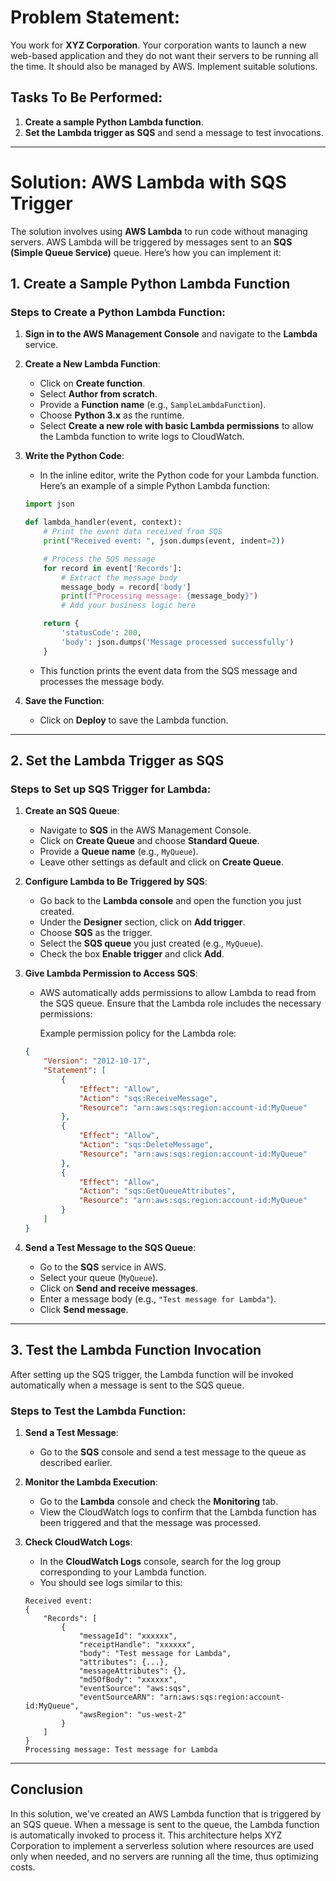 # Problem Statement:

You work for **XYZ Corporation**. Your corporation wants to launch a new web-based application and they do not want their servers to be running all the time. It should also be managed by AWS. Implement suitable solutions.

## Tasks To Be Performed:

1. **Create a sample Python Lambda function**.
2. **Set the Lambda trigger as SQS** and send a message to test invocations.

---
# Solution: AWS Lambda with SQS Trigger

The solution involves using **AWS Lambda** to run code without managing servers. AWS Lambda will be triggered by messages sent to an **SQS (Simple Queue Service)** queue. Here’s how you can implement it:

## 1. **Create a Sample Python Lambda Function**

### Steps to Create a Python Lambda Function:
1. **Sign in to the AWS Management Console** and navigate to the **Lambda** service.
2. **Create a New Lambda Function**:
   - Click on **Create function**.
   - Select **Author from scratch**.
   - Provide a **Function name** (e.g., `SampleLambdaFunction`).
   - Choose **Python 3.x** as the runtime.
   - Select **Create a new role with basic Lambda permissions** to allow the Lambda function to write logs to CloudWatch.
   
3. **Write the Python Code**:
   - In the inline editor, write the Python code for your Lambda function. Here’s an example of a simple Python Lambda function:

   ```python
   import json

   def lambda_handler(event, context):
       # Print the event data received from SQS
       print("Received event: ", json.dumps(event, indent=2))

       # Process the SQS message
       for record in event['Records']:
           # Extract the message body
           message_body = record['body']
           print(f"Processing message: {message_body}")
           # Add your business logic here

       return {
           'statusCode': 200,
           'body': json.dumps('Message processed successfully')
       }
   ```

   - This function prints the event data from the SQS message and processes the message body.
   
4. **Save the Function**:
   - Click on **Deploy** to save the Lambda function.

---

## 2. **Set the Lambda Trigger as SQS**

### Steps to Set up SQS Trigger for Lambda:
1. **Create an SQS Queue**:
   - Navigate to **SQS** in the AWS Management Console.
   - Click on **Create Queue** and choose **Standard Queue**.
   - Provide a **Queue name** (e.g., `MyQueue`).
   - Leave other settings as default and click on **Create Queue**.

2. **Configure Lambda to Be Triggered by SQS**:
   - Go back to the **Lambda console** and open the function you just created.
   - Under the **Designer** section, click on **Add trigger**.
   - Choose **SQS** as the trigger.
   - Select the **SQS queue** you just created (e.g., `MyQueue`).
   - Check the box **Enable trigger** and click **Add**.
   
3. **Give Lambda Permission to Access SQS**:
   - AWS automatically adds permissions to allow Lambda to read from the SQS queue. Ensure that the Lambda role includes the necessary permissions:
   
     Example permission policy for the Lambda role:
   
   ```json
   {
       "Version": "2012-10-17",
       "Statement": [
           {
               "Effect": "Allow",
               "Action": "sqs:ReceiveMessage",
               "Resource": "arn:aws:sqs:region:account-id:MyQueue"
           },
           {
               "Effect": "Allow",
               "Action": "sqs:DeleteMessage",
               "Resource": "arn:aws:sqs:region:account-id:MyQueue"
           },
           {
               "Effect": "Allow",
               "Action": "sqs:GetQueueAttributes",
               "Resource": "arn:aws:sqs:region:account-id:MyQueue"
           }
       ]
   }
   ```

4. **Send a Test Message to the SQS Queue**:
   - Go to the **SQS** service in AWS.
   - Select your queue (`MyQueue`).
   - Click on **Send and receive messages**.
   - Enter a message body (e.g., `"Test message for Lambda"`).
   - Click **Send message**.

---

## 3. **Test the Lambda Function Invocation**

After setting up the SQS trigger, the Lambda function will be invoked automatically when a message is sent to the SQS queue.

### Steps to Test the Lambda Function:
1. **Send a Test Message**:
   - Go to the **SQS** console and send a test message to the queue as described earlier.
   
2. **Monitor the Lambda Execution**:
   - Go to the **Lambda** console and check the **Monitoring** tab.
   - View the CloudWatch logs to confirm that the Lambda function has been triggered and that the message was processed.

3. **Check CloudWatch Logs**:
   - In the **CloudWatch Logs** console, search for the log group corresponding to your Lambda function.
   - You should see logs similar to this:

   ```
   Received event: 
   {
       "Records": [
           {
               "messageId": "xxxxxx",
               "receiptHandle": "xxxxxx",
               "body": "Test message for Lambda",
               "attributes": {...},
               "messageAttributes": {},
               "md5OfBody": "xxxxxx",
               "eventSource": "aws:sqs",
               "eventSourceARN": "arn:aws:sqs:region:account-id:MyQueue",
               "awsRegion": "us-west-2"
           }
       ]
   }
   Processing message: Test message for Lambda
   ```

---

## Conclusion

In this solution, we've created an AWS Lambda function that is triggered by an SQS queue. When a message is sent to the queue, the Lambda function is automatically invoked to process it. This architecture helps XYZ Corporation to implement a serverless solution where resources are used only when needed, and no servers are running all the time, thus optimizing costs.
